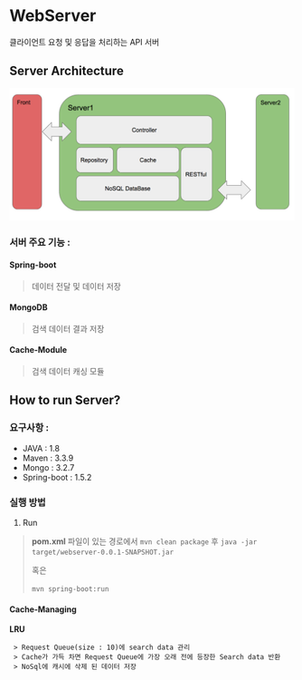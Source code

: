 # WebServer

클라이언트 요청 및 응답을 처리하는 API 서버

## Server Architecture

![Server1](https://github.com/JayStevency/JayStevency/blob/master/PortfolioProject1/Server1.png)


### 서버 주요 기능 :
#### Spring-boot

> 데이터 전달 및 데이터 저장

#### MongoDB

> 검색 데이터 결과 저장


#### Cache-Module

> 검색 데이터 캐싱 모듈

## How to run Server?

### 요구사항 :

- JAVA : 1.8 
- Maven : 3.3.9 
- Mongo : 3.2.7
- Spring-boot : 1.5.2

### 실행 방법

1. Run
    
>**pom.xml** 파일이 있는 경로에서 ```mvn clean package``` 후 ```java -jar target/webserver-0.0.1-SNAPSHOT.jar``` 
>
> 혹은
>
> ```mvn spring-boot:run```
 
#### Cache-Managing

 **LRU**
    
     > Request Queue(size : 10)에 search data 관리 
     > Cache가 가득 차면 Request Queue에 가장 오래 전에 등장한 Search data 반환
     > NoSql에 캐시에 삭제 된 데이터 저장

